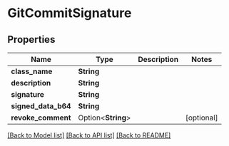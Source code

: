 # GitCommitSignature

## Properties

Name | Type | Description | Notes
------------ | ------------- | ------------- | -------------
**class_name** | **String** |  | 
**description** | **String** |  | 
**signature** | **String** |  | 
**signed_data_b64** | **String** |  | 
**revoke_comment** | Option<**String**> |  | [optional]

[[Back to Model list]](../README.md#documentation-for-models) [[Back to API list]](../README.md#documentation-for-api-endpoints) [[Back to README]](../README.md)


